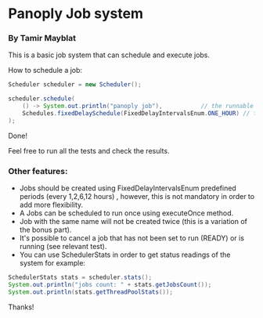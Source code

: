 # Panoply Job system
### By Tamir Mayblat

This is a basic job system that can schedule and execute jobs.

How to schedule a job:
```java
Scheduler scheduler = new Scheduler();

scheduler.schedule(
    () -> System.out.println("panoply job"),           // the runnable to be scheduled
    Schedules.fixedDelaySchedule(FixedDelayIntervalsEnum.ONE_HOUR) // the schedule associated to the runnable
);
```
Done!

Feel free to run all the tests and check the results.

### Other features:
* Jobs should be created using FixedDelayIntervalsEnum predefined periods (every 1,2,6,12 hours) , however, this is not mandatory in order to add more flexibility.
* A Jobs can be scheduled to run once using executeOnce method.
* Job with the same name will not be created twice (this is a variation of the bonus part).
* It's possible to cancel a job that has not been set to run (READY) or is running (see relevant test).
* You can use SchedulerStats in order to get status readings of the system for example:

```java
SchedulerStats stats = scheduler.stats();
System.out.println("jobs count: " + stats.getJobsCount());
System.out.println(stats.getThreadPoolStats());
```   

Thanks!